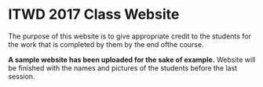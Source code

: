 # ITWD 2017 Class Website

The purpose of this website is to give appropriate credit to the students for the
work that is completed by them by the end ofthe course.

**A sample website has been uploaded for the sake of example.** Website will be
finished with the names and pictures of the students before the last session.
